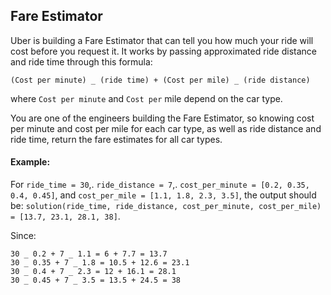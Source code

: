 ## Fare Estimator

Uber is building a Fare Estimator that can tell you how much your ride will cost before you request it. It works by passing approximated ride distance and ride time through this formula:

`(Cost per minute) _ (ride time) + (Cost per mile) _ (ride distance)`

where `Cost per minute` and `Cost per` mile depend on the car type.

You are one of the engineers building the Fare Estimator, so knowing cost per minute and cost per mile for each car type, as well as ride distance and ride time, return the fare estimates for all car types.

#### Example:

For
`ride_time = 30`,.
`ride_distance = 7`,.
`cost_per_minute = [0.2, 0.35, 0.4, 0.45]`, and
`cost_per_mile = [1.1, 1.8, 2.3, 3.5]`, the output should be:
`solution(ride_time, ride_distance, cost_per_minute, cost_per_mile) = [13.7, 23.1, 28.1, 38]`.

Since:

```
30 _ 0.2 + 7 _ 1.1 = 6 + 7.7 = 13.7
30 _ 0.35 + 7 _ 1.8 = 10.5 + 12.6 = 23.1
30 _ 0.4 + 7 _ 2.3 = 12 + 16.1 = 28.1
30 _ 0.45 + 7 _ 3.5 = 13.5 + 24.5 = 38
```

